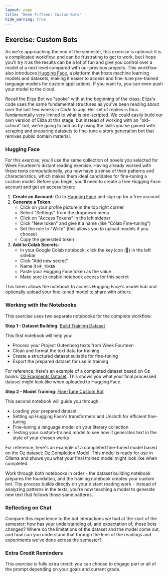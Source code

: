 ```yaml
---
layout: page
title: "Week Fifteen: Custom Bots"
hide_warning: true
---
```


## Exercise: Custom Bots

As we're approaching the end of the semester, this exercise is optional: it is a complicated workflow, and can be frustrating to get to work, but I hope you'll try it as the results can be a lot of fun and give you control over a model at a next level compared with our previous projects. This workflow also introduces [Hugging Face](https://huggingface.co/), a platform that hosts machine learning models and datasets, making it easier to access and fine-tune pre-trained language models for custom applications. If you want to, you can even push your model to the cloud.

Recall the Eliza Bot we "spoke" with at the beginning of the class: Eliza's code uses the same fundamental structures as you've been reading about over the last few weeks in *Code to Joy.* Her set of replies is thus fundamentally very limited to what is pre-scripted. We could easily build our own version of Eliza at this stage, but instead of working with an "old-school" bot, we're going to add on by using the skills you've gained with scraping and preparing datasets to fine-tune a story generation bot that remixes public domain material.

### Hugging Face

For this exercise, you'll use the same collection of novels you selected for Week Fourteen's distant reading exercise. Having already worked with these texts computationally, you now have a sense of their patterns and characteristics, which makes them ideal candidates for fine-tuning a custom model. Before you begin, you'll need to create a free Hugging Face account and get an access token:

1. **Create an Account**: Go to [Hugging Face](https://huggingface.co/) and sign up for a free account
2. **Generate a Token**: 
   - Click on your profile picture in the top right corner
   - Select "Settings" from the dropdown menu
   - Click on "Access Tokens" in the left sidebar
   - Click "New token" and give it a name (like "Colab Fine-tuning")
   - Set the role to "Write" (this allows you to upload models if you choose)
   - Copy the generated token
3. **Add to Colab Secrets**:
   - In your Google Colab notebook, click the key icon (🔑) in the left sidebar
   - Click "Add new secret"
   - Name it `HF_TOKEN`
   - Paste your Hugging Face token as the value
   - Make sure to enable notebook access for this secret

This token allows the notebook to access Hugging Face's model hub and optionally upload your fine-tuned model to share with others.

### Working with the Notebooks

This exercise uses two separate notebooks for the complete workflow:

**Step 1 - Dataset Building**: [Build Training Dataset](https://colab.research.google.com/drive/1A992B26TZHyNbmeM2WCNWXj6gOIIg6oH?usp=sharing)

This first notebook will help you:
- Process your Project Gutenberg texts from Week Fourteen
- Clean and format the text data for training
- Create a structured dataset suitable for fine-tuning
- Export the prepared dataset for use in training

For reference, here's an example of a completed dataset based on Oz books: [Oz Fragments Dataset](https://huggingface.co/datasets/anasalter/oz-fragments). This shows you what your final processed dataset might look like when uploaded to Hugging Face.

**Step 2 - Model Training**: [Fine-Tune Custom Bot](https://colab.research.google.com/drive/1suRh2g6x78X-shCaaF3Im2ktoVSRxvbt?usp=sharing)

This second notebook will guide you through:
- Loading your prepared dataset
- Setting up Hugging Face's transformers and Unsloth for efficient fine-tuning
- Fine-tuning a language model on your literary collection
- Testing your custom-trained model to see how it generates text in the style of your chosen works

For reference, here's an example of a completed fine-tuned model based on the Oz dataset: [Oz Completion Model](https://huggingface.co/anasalter/oz-completion-model). This model is ready for use in Ollama and shows you what your final trained model might look like when completed.

Work through both notebooks in order - the dataset building notebook prepares the foundation, and the training notebook creates your custom bot. The process builds directly on your distant reading work - instead of analyzing patterns in the texts, you're now teaching a model to generate new text that follows those same patterns. 

### Reflecting on Chat

Compare this experience to the bot interactions we had at the start of the semester: how has your understanding of, and expectation of, these bots changed? Where do the limitations of the dataset and the model come out, and how can you understand that through the lens of the readings and experiments we've done across the semester?

### Extra Credit Reminders

This exercise is fully extra credit: you can choose to engage part or all of the prompt depending on your goals and current grade. 